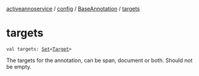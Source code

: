 [activeannoservice](../../index.md) / [config](../index.md) / [BaseAnnotation](index.md) / [targets](./targets.md)

# targets

`val targets: `[`Set`](https://kotlinlang.org/api/latest/jvm/stdlib/kotlin.collections/-set/index.html)`<`[`Target`](../-target.md)`>`

The targets for the annotation, can be span, document or both. Should not be empty.

